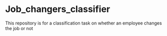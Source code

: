 # Job_changers_classifier
This repository is for a classification task on whether an employee changes the job or not
